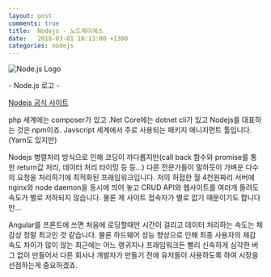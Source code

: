 ```yaml
---
layout: post
comments: true
title:  Nodejs - 노드제이에스
date:   2018-03-01 18:13:00 +1300
categories: nodejs
---
```


<div class="post-head">
    <img src="{{ site.url }}/assets/images/Nodejs2.png" alt="Node.js Logo"/>
    <p class="image-description">- Node.js 로고 -</p>
</div>

<a href="https://nodejs.org/ko/">Nodejs 공식 사이트</a>

php 세계에는 composer가 있고 .Net Core에는 dotnet cli가 있고 Nodejs를 대표하는 것은 npm이죠. Javscript 세계에서 주로 사용되는 패키지 매니지먼트 툴입니다.(Yarn도 있지만)

Nodejs 병렬처리 방식으로 인해 코딩이 까다롭지만(call back 함수와 promise를 통한 return값 처리, 데이터 처리 타이밍 등 등...) 다른 전문가들이 말하듯이 가벼운 다수의 요청을 처리하기에 최적화된 프래임워크입니다. 저의 허접한 월 4천원짜리 서버에 nginx와 node daemon을 동시에 띄어 놓고 CRUD API와 웹사이트를 여러개 돌려도 속도가 별로 저하되지 않습니다. 물론 제 사이트 접속자가 별로 없기 때문이기도 합니다만...

Angular를 프론트에 쓰면 처음에 로딩할때만 시간이 걸리고 데이터 처리하는 속도는 체감상 정말 최고인 것 같습니다.
물론 하드웨어 성능 향상으로 인해 최종 사용자의 체감 속도 차이가 많이 않는 최근에는 어느 랭귀지나 프래임워크든 빨리 신속하게 심각한 버그 없이 만들어서 다른 회사나 개발자가 만들기 전에 유저들이 사용하도록 하여 시장을 선점하는게 중요하겠죠.
